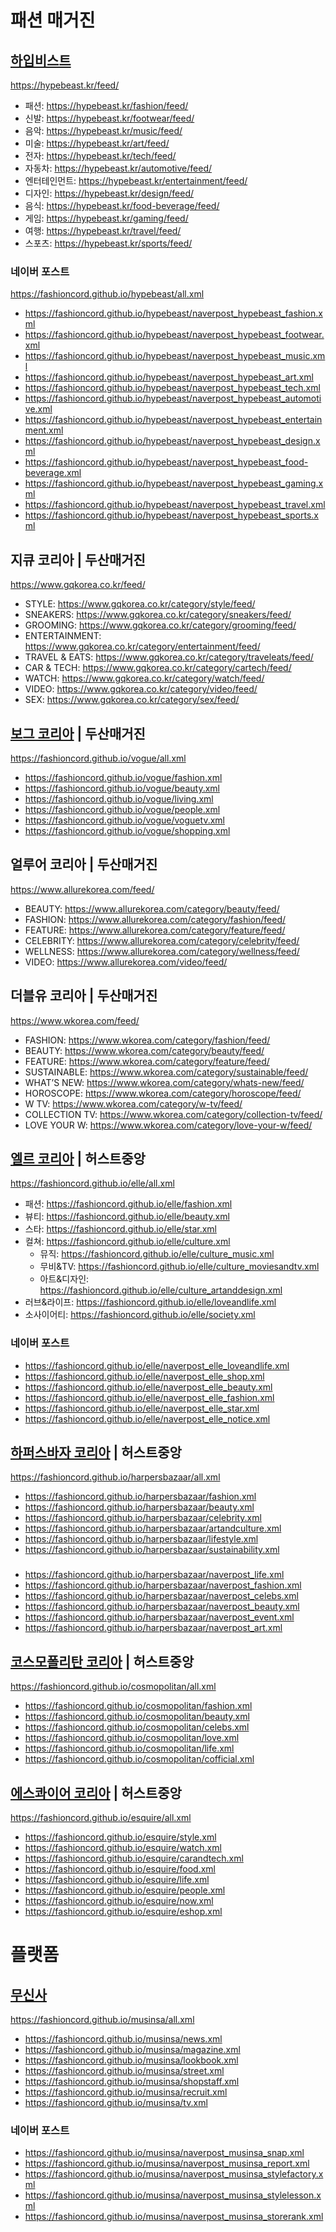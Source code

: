 # 패션 매거진

## [하입비스트](https://github.com/FASHIONCORD/hypebeast)
https://hypebeast.kr/feed/  
- 패션: https://hypebeast.kr/fashion/feed/  
- 신발: https://hypebeast.kr/footwear/feed/  
- 음악: https://hypebeast.kr/music/feed/  
- 미술: https://hypebeast.kr/art/feed/  
- 전자: https://hypebeast.kr/tech/feed/  
- 자동차: https://hypebeast.kr/automotive/feed/  
- 엔터테인먼트: https://hypebeast.kr/entertainment/feed/  
- 디자인: https://hypebeast.kr/design/feed/  
- 음식: https://hypebeast.kr/food-beverage/feed/  
- 게임: https://hypebeast.kr/gaming/feed/  
- 여행: https://hypebeast.kr/travel/feed/  
- 스포츠: https://hypebeast.kr/sports/feed/  
### 네이버 포스트
https://fashioncord.github.io/hypebeast/all.xml
- https://fashioncord.github.io/hypebeast/naverpost_hypebeast_fashion.xml
- https://fashioncord.github.io/hypebeast/naverpost_hypebeast_footwear.xml
- https://fashioncord.github.io/hypebeast/naverpost_hypebeast_music.xml
- https://fashioncord.github.io/hypebeast/naverpost_hypebeast_art.xml
- https://fashioncord.github.io/hypebeast/naverpost_hypebeast_tech.xml
- https://fashioncord.github.io/hypebeast/naverpost_hypebeast_automotive.xml
- https://fashioncord.github.io/hypebeast/naverpost_hypebeast_entertainment.xml
- https://fashioncord.github.io/hypebeast/naverpost_hypebeast_design.xml
- https://fashioncord.github.io/hypebeast/naverpost_hypebeast_food-beverage.xml
- https://fashioncord.github.io/hypebeast/naverpost_hypebeast_gaming.xml
- https://fashioncord.github.io/hypebeast/naverpost_hypebeast_travel.xml
- https://fashioncord.github.io/hypebeast/naverpost_hypebeast_sports.xml

## 지큐 코리아 | 두산매거진
https://www.gqkorea.co.kr/feed/  
- STYLE: https://www.gqkorea.co.kr/category/style/feed/  
- SNEAKERS: https://www.gqkorea.co.kr/category/sneakers/feed/  
- GROOMING: https://www.gqkorea.co.kr/category/grooming/feed/  
- ENTERTAINMENT: https://www.gqkorea.co.kr/category/entertainment/feed/  
- TRAVEL & EATS: https://www.gqkorea.co.kr/category/traveleats/feed/  
- CAR & TECH: https://www.gqkorea.co.kr/category/cartech/feed/  
- WATCH: https://www.gqkorea.co.kr/category/watch/feed/  
- VIDEO: https://www.gqkorea.co.kr/category/video/feed/  
- SEX: https://www.gqkorea.co.kr/category/sex/feed/  

## [보그 코리아](https://github.com/FASHIONCORD/vogue) | 두산매거진
https://fashioncord.github.io/vogue/all.xml
- https://fashioncord.github.io/vogue/fashion.xml
- https://fashioncord.github.io/vogue/beauty.xml
- https://fashioncord.github.io/vogue/living.xml
- https://fashioncord.github.io/vogue/people.xml
- https://fashioncord.github.io/vogue/voguetv.xml
- https://fashioncord.github.io/vogue/shopping.xml

## 얼루어 코리아 | 두산매거진
https://www.allurekorea.com/feed/
- BEAUTY: https://www.allurekorea.com/category/beauty/feed/
- FASHION: https://www.allurekorea.com/category/fashion/feed/
- FEATURE: https://www.allurekorea.com/category/feature/feed/
- CELEBRITY: https://www.allurekorea.com/category/celebrity/feed/
- WELLNESS: https://www.allurekorea.com/category/wellness/feed/
- VIDEO: https://www.allurekorea.com/video/feed/

## 더블유 코리아 | 두산매거진
https://www.wkorea.com/feed/
- FASHION: https://www.wkorea.com/category/fashion/feed/
- BEAUTY: https://www.wkorea.com/category/beauty/feed/
- FEATURE: https://www.wkorea.com/category/feature/feed/
- SUSTAINABLE: https://www.wkorea.com/category/sustainable/feed/
- WHAT’S NEW: https://www.wkorea.com/category/whats-new/feed/
- HOROSCOPE: https://www.wkorea.com/category/horoscope/feed/
- W TV: https://www.wkorea.com/category/w-tv/feed/
- COLLECTION TV: https://www.wkorea.com/category/collection-tv/feed/
- LOVE YOUR W: https://www.wkorea.com/category/love-your-w/feed/

## [엘르 코리아](https://github.com/FASHIONCORD/elle) | 허스트중앙
https://fashioncord.github.io/elle/all.xml
- 패션: https://fashioncord.github.io/elle/fashion.xml
- 뷰티: https://fashioncord.github.io/elle/beauty.xml
- 스타: https://fashioncord.github.io/elle/star.xml
- 컬쳐: https://fashioncord.github.io/elle/culture.xml
   - 뮤직: https://fashioncord.github.io/elle/culture_music.xml
   - 무비&TV: https://fashioncord.github.io/elle/culture_moviesandtv.xml
   - 아트&디자인: https://fashioncord.github.io/elle/culture_artanddesign.xml
- 러브&라이프: https://fashioncord.github.io/elle/loveandlife.xml
- 소사이어티: https://fashioncord.github.io/elle/society.xml
### 네이버 포스트
- https://fashioncord.github.io/elle/naverpost_elle_loveandlife.xml
- https://fashioncord.github.io/elle/naverpost_elle_shop.xml
- https://fashioncord.github.io/elle/naverpost_elle_beauty.xml
- https://fashioncord.github.io/elle/naverpost_elle_fashion.xml
- https://fashioncord.github.io/elle/naverpost_elle_star.xml
- https://fashioncord.github.io/elle/naverpost_elle_notice.xml

## [하퍼스바자 코리아](https://github.com/FASHIONCORD/harpersbazaar) | 허스트중앙
https://fashioncord.github.io/harpersbazaar/all.xml
- https://fashioncord.github.io/harpersbazaar/fashion.xml
- https://fashioncord.github.io/harpersbazaar/beauty.xml
- https://fashioncord.github.io/harpersbazaar/celebrity.xml
- https://fashioncord.github.io/harpersbazaar/artandculture.xml
- https://fashioncord.github.io/harpersbazaar/lifestyle.xml
- https://fashioncord.github.io/harpersbazaar/sustainability.xml
###
- https://fashioncord.github.io/harpersbazaar/naverpost_life.xml
- https://fashioncord.github.io/harpersbazaar/naverpost_fashion.xml
- https://fashioncord.github.io/harpersbazaar/naverpost_celebs.xml
- https://fashioncord.github.io/harpersbazaar/naverpost_beauty.xml
- https://fashioncord.github.io/harpersbazaar/naverpost_event.xml
- https://fashioncord.github.io/harpersbazaar/naverpost_art.xml

## [코스모폴리탄 코리아](https://github.com/FASHIONCORD/cosmopolitan) | 허스트중앙
https://fashioncord.github.io/cosmopolitan/all.xml
- https://fashioncord.github.io/cosmopolitan/fashion.xml
- https://fashioncord.github.io/cosmopolitan/beauty.xml
- https://fashioncord.github.io/cosmopolitan/celebs.xml
- https://fashioncord.github.io/cosmopolitan/love.xml
- https://fashioncord.github.io/cosmopolitan/life.xml
- https://fashioncord.github.io/cosmopolitan/cofficial.xml

## [에스콰이어 코리아](https://github.com/FASHIONCORD/esquire) | 허스트중앙
https://fashioncord.github.io/esquire/all.xml
- https://fashioncord.github.io/esquire/style.xml
- https://fashioncord.github.io/esquire/watch.xml
- https://fashioncord.github.io/esquire/carandtech.xml
- https://fashioncord.github.io/esquire/food.xml
- https://fashioncord.github.io/esquire/life.xml
- https://fashioncord.github.io/esquire/people.xml
- https://fashioncord.github.io/esquire/now.xml
- https://fashioncord.github.io/esquire/eshop.xml

# 플랫폼
## [무신사](https://github.com/FASHIONCORD/musinsa)
https://fashioncord.github.io/musinsa/all.xml
- https://fashioncord.github.io/musinsa/news.xml
- https://fashioncord.github.io/musinsa/magazine.xml
- https://fashioncord.github.io/musinsa/lookbook.xml
- https://fashioncord.github.io/musinsa/street.xml
- https://fashioncord.github.io/musinsa/shopstaff.xml
- https://fashioncord.github.io/musinsa/recruit.xml
- https://fashioncord.github.io/musinsa/tv.xml
### 네이버 포스트
- https://fashioncord.github.io/musinsa/naverpost_musinsa_snap.xml
- https://fashioncord.github.io/musinsa/naverpost_musinsa_report.xml
- https://fashioncord.github.io/musinsa/naverpost_musinsa_stylefactory.xml
- https://fashioncord.github.io/musinsa/naverpost_musinsa_stylelesson.xml
- https://fashioncord.github.io/musinsa/naverpost_musinsa_storerank.xml

